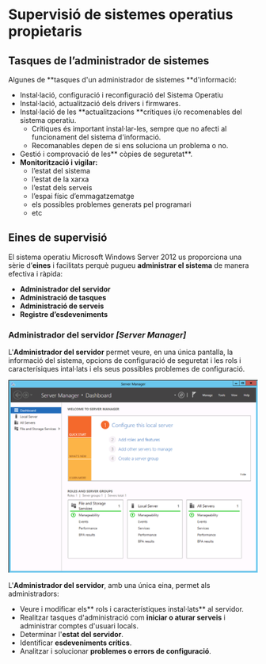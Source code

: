 # Supervisió de sistemes operatius propietaris

## Tasques de l’administrador de sistemes

Algunes de **tasques d'un administrador de sistemes **d'informació: 
* Instal·lació, configuració i reconfiguració del Sistema Operatiu 
* Instal·lació, actualització dels drivers i firmwares.
* Instal·lació de les **actualitzacions **crítiques i/o recomenables del sistema operatiu. 
  * Crítiques és important instal·lar-les, sempre que no afecti al funcionament del sistema d'informació. 
  * Recomanables depen de si ens soluciona un problema o no. 
* Gestió i comprovació de les** còpies de seguretat**. 
* **Monitorització i vigilar:**
  * l’estat del sistema
  * l’estat de la xarxa
  * l’estat dels serveis
  * l’espai físic d’emmagatzematge
  * els possibles problemes generats pel programari
  * etc

## Eines de supervisió

El sistema operatiu Microsoft Windows Server 2012 us proporciona una sèrie d’**eines** i facilitats perquè pugueu **administrar el sistema** de manera efectiva i ràpida:

* **Administrador del servidor**
* **Administració de tasques**
* **Administració de serveis**
* **Registre d’esdeveniments**

### Administrador del servidor _[Server Manager]_

L'**Administrador del servidor** permet veure, en una única pantalla, la informació del sistema, opcions de configuració de seguretat i  les rols i caracterísiques intal·lats i els seus possibles problemes de configuració.

![](/assets/ServerManager.png)

L'**Administrador del servidor**,  amb una única eina, permet als administradors:
* Veure i modificar els** rols i característiques instal·lats** al servidor.
* Realitzar tasques d'administració com **iniciar o aturar serveis** i administrar comptes d'usuari locals.
* Determinar l'**estat del servidor**.
* Identificar **esdeveniments crítics**. 
* Analitzar i solucionar **problemes o errors de configuració**.

